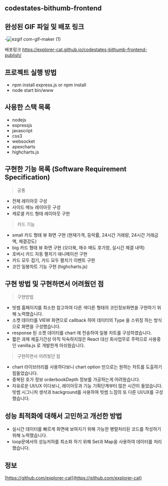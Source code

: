 ## codestates-bithumb-frontend
>

## 완성된 GIF 파일 및 배포 링크
>
-![ezgif com-gif-maker (1)](https://user-images.githubusercontent.com/55500077/161274613-697cb21e-77a3-4e12-aff8-33c0486db484.gif)

배포링크
https://explorer-cat.github.io/codestates-bithumb-frontend-publish/

## 프로젝트 실행 방법
- npm install express.js  or npm install
- node start bin/www

## 사용한 스택 목록
- nodejs
- expressjs 
- javascript
- css3
- websocket
- apexcharts
- highcharts.js

## 구현한 기능 목록 (Software Requirement Specification)
> 공통 
- 전체 레이아웃 구성
- 사이드 메뉴 레이아웃 구성
- 캐로셀 카드 형태 레이아웃 구현

> 카드 기능
- small 카드 형태 뷰 화면 구현 (현재가격, 등락률, 24시간 거래량, 24시간 거래금액, 체결강도)
- big 카드 형태 뷰 화면 구현 (오더북, 매수 매도 호가창, 실시간 체결 내역)
- 호버시 카드 자동 펼치기 애니메이션 구현
- 카드 모두 접기, 카드 모두 펼치기 이벤트 구현
- 코인 일봉차트 기능 구현 (highcharts.js)

## 구현 방법 및 구현하면서 어려웠던 점
> 구현방법
- 빗썸 홈페이지를 최소한 참고하여 다른 색다른 형태의 코인정보화면을 구현하기 위해 노력했습니다.
- 소켓 데이터를 VIEW 화면으로 callback 하여 데이터의 Type 을 스위칭 하는 방식으로 화면을 구성했습니다.
- response 된 소켓 데이터를 chart 에 전송하여 일봉 차트를 구성하였습니다.
- 짧은 과제 제출기간상 아직 익숙하지않은 React 대신 회사업무로 주력으로 사용중인 vanilla.js 로 개발한게 아쉬웠습니다.

> 구현하면서 어려웠던 점
- chart 라이브러리를 사용하다보니 chart option 만으로는 원하는 차트를 도출하기 힘들었습니다.
- 중복된 호가 정보 orderbookDepth 정보를 가공하는게 어려웠습니다. 
- 자유로운 UI/UX 이다보니, 레이아웃과 기능 기획단계부터 많은 시간이 들었습니다.
빗썸 시그니처 생삭과 background를 사용하여 빗썸 느낌의 또 다른 UI/UX를 구성했습니다.


## 성능 최적화에 대해서 고민하고 개선한 방법
- 실시간 데이터를 빠르게 화면에 보여지기 위해 가능한 병렬처리된 코드를 작성하기 위해 노력했습니다.
- loop문에서의 성능저하를 최소화 하기 위해 Set과 Map을 사용하여 데이터를 처리했습니다.


## 정보

[https://github.com/explorer-cat](https://github.com/explorer-cat)

